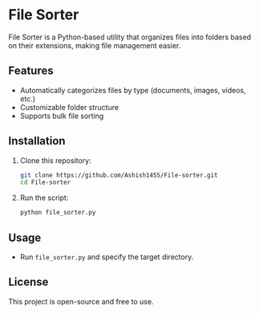 # File Sorter

File Sorter is a Python-based utility that organizes files into folders based on their extensions, making file management easier.

## Features
- Automatically categorizes files by type (documents, images, videos, etc.)
- Customizable folder structure
- Supports bulk file sorting

## Installation
1. Clone this repository:
   ```sh
   git clone https://github.com/Ashish1455/File-sorter.git
   cd File-sorter
   ```
2. Run the script:
   ```sh
   python file_sorter.py
   ```

## Usage
- Run `file_sorter.py` and specify the target directory.

## License
This project is open-source and free to use.

